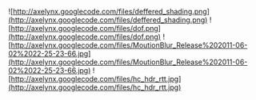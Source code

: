 ![http://axelynx.googlecode.com/files/deffered_shading.png](http://axelynx.googlecode.com/files/deffered_shading.png)
![http://axelynx.googlecode.com/files/dof.png](http://axelynx.googlecode.com/files/dof.png)
![http://axelynx.googlecode.com/files/MoutionBlur_Release%202011-06-02%2022-25-23-66.jpg](http://axelynx.googlecode.com/files/MoutionBlur_Release%202011-06-02%2022-25-23-66.jpg)
![http://axelynx.googlecode.com/files/hc_hdr_rtt.jpg](http://axelynx.googlecode.com/files/hc_hdr_rtt.jpg)